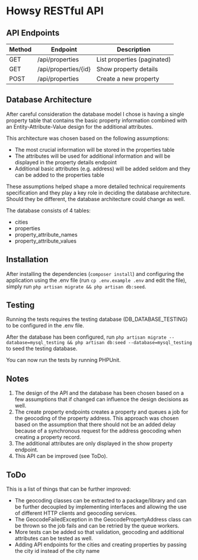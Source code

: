 # Howsy RESTful API

## API Endpoints

| Method        | Endpoint             | Description                 |
|---------------|----------------------|-----------------------------|
| GET           | /api/properties      | List properties (paginated) |
| GET           | /api/properties/{id} | Show property details       |
| POST          | /api/properties      | Create a new property       |

## Database Architecture

After careful consideration the database model I chose is having a single property table that contains the basic property information combined with an Entity-Attribute-Value design for the additional attributes.

This architecture was chosen based on the following assumptions:
- The most crucial information will be stored in the properties table
- The attributes will be used for additional information and will be displayed in the property details endpoint
- Additional basic attributes (e.g. address) will be added seldom and they can be added to the properties table

These assumptions helped shape a more detailed technical requirements specification and they play a key role in deciding the database architecture. Should they be different, the database architecture could change as well.

The database consists of 4 tables:
- cities
- properties
- property_attribute_names
- property_attribute_values

## Installation

After installing the dependencies (`composer install`) and configuring the application using the .env file (run `cp .env.example .env` and edit the file), simply run `php artisan migrate && php artisan db:seed`.

## Testing

Running the tests requires the testing database (DB_DATABASE_TESTING) to be configured in the .env file.

After the database has been configured, run `php artisan migrate --database=mysql_testing && php artisan db:seed --database=mysql_testing` to seed the testing database.

You can now run the tests by running PHPUnit.


## Notes

1. The design of the API and the database has been chosen based on a few assumptions that if changed can influence the design decisions as well.
2. The create property endpoints creates a property and queues a job for the geocoding of the property address. This approach was chosen based on the assumption that there should not be an added delay because of a synchronous request for the address geocoding when creating a property record.
3. The additional attributes are only displayed in the show property endpoint.
4. This API can be improved (see ToDo).

## ToDo

This is a list of things that can be further improved:

- The geocoding classes can be extracted to a package/library and can be further decoupled by implementing interfaces and allowing the use of different HTTP clients and geocoding services.
- The GeocodeFailedException in the GeocodePropertyAddress class can be thrown so the job fails and can be retried by the queue workers.
- More tests can be added so that validation, geocoding and additional attributes can be tested as well.
- Adding API endpoints for the cities and creating properties by passing the city id instead of the city name
